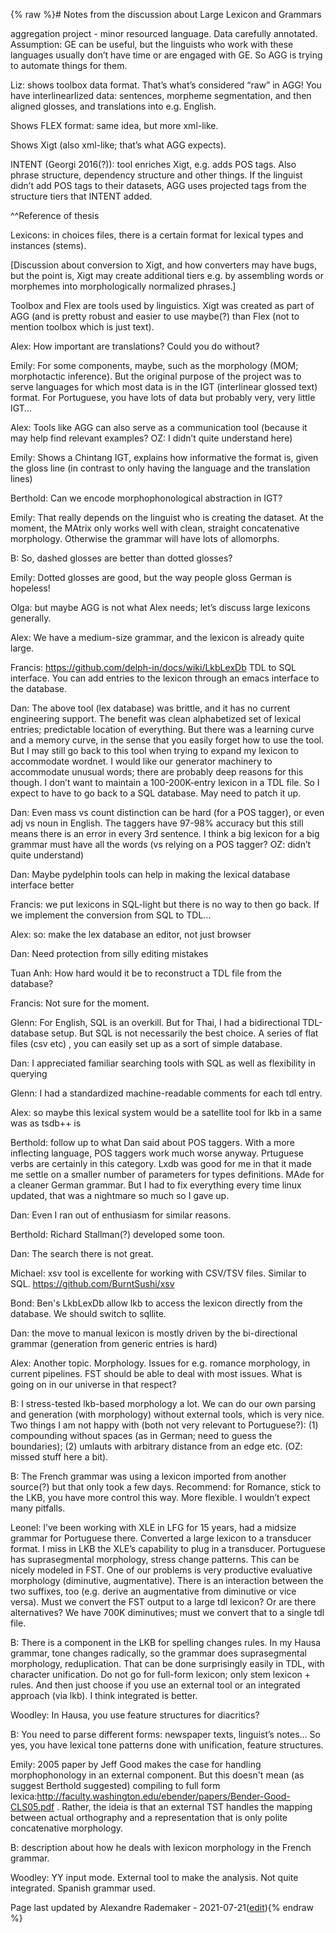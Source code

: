 {% raw %}# Notes from the discussion about Large Lexicon and Grammars

aggregation project - minor resourced language. Data carefully annotated. Assumption: GE can be useful, but the linguists who work with these languages usually don’t have time or are engaged with GE. So AGG is trying to automate things for them.

Liz: shows toolbox data format. That’s what’s considered “raw” in AGG! You have interlinearlized data: sentences, morpheme segmentation, and then aligned glosses, and translations into e.g. English.

Shows FLEX format: same idea, but more xml-like.

Shows Xigt (also xml-like; that’s what AGG expects).

INTENT (Georgi 2016(?)): tool enriches Xigt, e.g. adds POS tags. Also phrase structure, dependency structure and other things. If the linguist didn’t add POS tags to their datasets, AGG uses projected tags from the structure tiers that INTENT added.

^^Reference of thesis

Lexicons: in choices files, there is a certain format for lexical types and instances (stems).

[Discussion about conversion to Xigt, and how converters may have bugs, but the point is, Xigt may create additional tiers e.g. by assembling words or morphemes into morphologically normalized phrases.]

Toolbox and Flex are tools used by linguistics. Xigt was created as part of AGG (and is pretty robust and easier to use maybe(?) than Flex (not to mention toolbox which is just text).

Alex: How important are translations? Could you do without?

Emily: For some components, maybe, such as the morphology (MOM; morphotactic inference). But the original purpose of the project was to serve languages for which most data is in the IGT (interlinear glossed text) format. For Portuguese, you have lots of data but probably very, very little IGT…

Alex: Tools like AGG can also serve as a communication tool (because it may help find relevant examples? OZ: I didn’t quite understand here)

Emily: Shows a Chintang IGT, explains how informative the format is, given the gloss line (in contrast to only having the language and the translation lines)

Berthold: Can we encode morphophonological abstraction in IGT?

Emily: That really depends on the linguist who is creating the dataset. At the moment, the MAtrix only works well with clean, straight concatenative morphology. Otherwise the grammar will have lots of allomorphs.

B: So, dashed glosses are better than dotted glosses?

Emily: Dotted glosses are good, but the way people gloss German is hopeless!

Olga: but maybe AGG is not what Alex needs; let’s discuss large lexicons generally.

Alex: We have a medium-size grammar, and the lexicon is already quite large. 

Francis: https://github.com/delph-in/docs/wiki/LkbLexDb TDL to SQL interface. You can add entries to the lexicon through an emacs interface to the database.

Dan: The above tool (lex database) was brittle, and it has no current engineering support.
The benefit was clean alphabetized set of lexical entries; predictable location of everything. But there was a learning curve and a memory curve, in the sense that you easily forget how to use the tool. But I may still go back to this tool when trying to expand my lexicon to accommodate wordnet. I would like our generator machinery to accommodate unusual words; there are probably deep reasons for this though. I don’t want to maintain a 100-200K-entry lexicon in a TDL file. So I expect to have to go back to a SQL database. May need to patch it up.

Dan: Even mass vs count distinction can be hard (for a POS tagger), or even adj vs noun in English. The taggers have 97-98% accuracy but this still means there is an error in every 3rd sentence. I think a big lexicon for a big grammar must have all the words (vs relying on a POS tagger? OZ: didn’t quite understand)

Dan: Maybe pydelphin tools can help in making the lexical database interface better

Francis: we put lexicons in SQL-light but there is no way to then go back. If we implement the conversion from SQL to TDL…

Alex: so: make the lex database an editor, not just browser

Dan: Need protection from silly editing mistakes

Tuan Anh: How hard would it be to reconstruct a TDL file from the database?

Francis: Not sure for the moment. 

Glenn: For English, SQL is an overkill. But for Thai, I had a bidirectional TDL-database setup. But SQL is not necessarily the best choice. A series of flat files (csv etc) , you can easily set up as a sort of simple database.

Dan: I appreciated familiar searching tools with SQL as well as flexibility in querying

Glenn: I had a standardized machine-readable comments for each tdl entry.

Alex: so maybe this lexical system would be a satellite tool for lkb in a same was as tsdb++ is

Berthold: follow up to what Dan said about POS taggers. With a more inflecting language, POS taggers work much worse anyway. Prtuguese verbs are certainly in this category. Lxdb was good for me in that it made me settle on a smaller number of parameters for types definitions. MAde for a cleaner German grammar. But I had to fix everything every time linux updated, that was a nightmare so much so I gave up.

Dan: Even I ran out of enthusiasm for similar reasons.

Berthold: Richard Stallman(?) developed some toon.

Dan: The search there is not great.

Michael: xsv tool is excellente for working with CSV/TSV files. Similar to SQL. https://github.com/BurntSushi/xsv

Bond: Ben's LkbLexDb allow lkb to access the lexicon directly from the database. We should switch to sqllite.

Dan: the move to manual lexicon is mostly driven by the bi-directional grammar (generation from generic entries is hard)

Alex: Another topic. Morphology. Issues for e.g. romance morphology, in current pipelines. FST should be able to deal with most issues. What is going on in our universe in that respect?

B: I stress-tested lkb-based morphology a lot. We can do our own parsing and generation (with morphology) without external tools, which is very nice. Two things I am not happy with (both not very relevant to Portuguese?): (1) compounding without spaces (as in German; need to guess the boundaries); (2) umlauts with arbitrary distance from an edge etc. (OZ: missed stuff here a bit).

B: The French grammar was using a lexicon imported from another source(?) but that only took a few days. Recommend: for Romance, stick to the LKB, you have more control this way. More flexible. I wouldn’t expect many pitfalls.

Leonel: I’ve been working with XLE in LFG for 15 years, had a midsize grammar for Portuguese there. Converted a large lexicon to a transducer format. I miss in LKB the XLE’s capability to plug in a transducer. Portuguese has suprasegmental morphology, stress change patterns. This can be nicely modeled in FST. One of our problems is very productive evaluative morphology (diminutive, augmentative). There is an interaction between the two suffixes, too (e.g. derive an augmentative from diminutive or vice versa). Must we convert the FST output to a large tdl lexicon? Or are there alternatives? We have 700K diminutives; must we convert that to a single tdl file.

B: There is a component in the LKB for spelling changes rules.  In my Hausa grammar, tone changes radically, so the grammar does suprasegmental morphology, reduplication. That can be done surprisingly easily in TDL, with character unification. Do not go for full-form lexicon; only stem lexicon + rules. And then just choose if you use an external tool or an integrated approach (via lkb). I think integrated is better.

Woodley: In Hausa, you use feature structures for diacritics?

B: You need to parse different forms: newspaper texts, linguist’s notes… So yes, you have lexical tone patterns done with unification, feature structures. 

Emily: 2005 paper by Jeff Good makes the case for handling morphophonology in an external component. But this doesn't mean (as suggest Berthold suggested) compiling to full form lexica:http://faculty.washington.edu/ebender/papers/Bender-Good-CLS05.pdf  . Rather, the ideia is that an external TST handles the mapping between actual orthography and a representation that is only polite concatenative morphology.

B: description about how he deals with lexicon morphology in the French grammar. 

Woodley: YY input mode. External tool to make the analysis. Not quite integrated. Spanish grammar used.

Page last updated by Alexandre Rademaker - 2021-07-21([edit](https://github.com/delph-in/docs/wiki/Virtual2021Lexicon/_edit)){% endraw %}